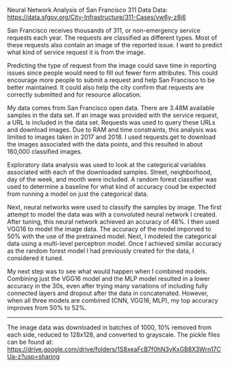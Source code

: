 Neural Network Analysis of San Francisco 311 Data
Data: https://data.sfgov.org/City-Infrastructure/311-Cases/vw6y-z8j6 

San Francisco receives thousands of 311, or non-emergency service requests each year. The requests are classified as different types. Most of these requests also contain an image of the reported issue. I want to predict what kind of service request it is from the image. 

Predicting the type of request from the image could save time in reporting issues since people would need to fill out fewer form attributes. This could encourage more people to submit a request and help San Francisco to be better maintained. It could also help the city confirm that requests are correctly submitted and for resource allocation. 

My data comes from San Francisco open data. There are 3.48M available samples in the data set. If an image was provided with the service request, a URL is included in the data set. Requests was used to query these URLs and download images. Due to RAM and time constraints, this analysis was limited to images taken in 2017 and 2018. I used requests.get to download the images associated with the data points, and this resulted in about 160,000 classified images. 

Exploratory data analysis was used to look at the categorical variables associated with each of the downloaded samples. Street, neighborhood, day of the week, and month were included. A random forest classifier was used to determine a baseline for what kind of accuracy coud be expected from running a model on just the categorical data. 

Next, neural networks were used to classify the samples by image. The first attempt to model the data was with a convoluted neural network I created. After tuning, this neural network achieved an accuracy of 48%. I then used VGG16 to model the image data. The accuracy of the model imporved to 50% with the use of the pretrained model. Next, I modeled the categorical data using a multi-level perceptron model. Once I achieved similar accuracy as the random forest model I had previously created for the data, I considered it tuned. 

My next step was to see what would happen when I combined models. Combining just the VGG16 model and the MLP model resulted in a lower accuracy in the 30s, even after trying many variations of including fully connected layers and dropout after the data in concatenated. However, when all three models are combined (CNN, VGG16, MLP), my top accuracy improves from 50% to 52%.

-----------------------------------------------
The image data was downloaded in batches of 1000, 10% removed from each side, reduced to 128x128, and converted to grayscale.  The pickle files can be found at: https://drive.google.com/drive/folders/1S8xeaFcB7f0hN3yKxGB8X3Wrn17CUa-z?usp=sharing

